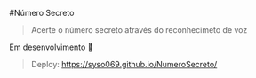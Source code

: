 #Número Secreto

>Acerte o número secreto através do reconhecimeto de voz

Em desenvolvimento 🚧

> Deploy: https://syso069.github.io/NumeroSecreto/
